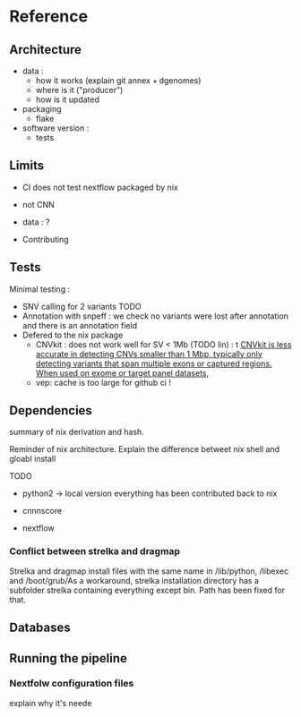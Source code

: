 # Reference

## Architecture

- data :
  - how it works (explain git annex + dgenomes)
  - where is it ("producer")
  - how is it updated
- packaging
  - flake
- software version :
  - tests

## Limits

- CI does not test nextflow packaged by nix
- not CNN
- data : ?

- Contributing

## Tests

Minimal testing :

- SNV calling for 2 variants TODO
- Annotation with snpeff : we check no variants were lost after annotation and
  there is an annotation field
- Defered to the nix package
  - CNVkit : does not work well for SV < 1Mb (TODO lin) : t
    [CNVkit is less accurate in detecting CNVs smaller than 1 Mbp, typically only detecting variants that span multiple exons or captured regions. When used on exome or target panel datasets,](https://cnvkit.readthedocs.io/en/stable/germline.html)
  - vep: cache is too large for github ci !

## Dependencies

summary of nix derivation and hash.

Reminder of nix architecture. Explain the difference betweet nix shell and
gloabl install

TODO

- python2 -> local version everything has been contributed back to nix

- cnnnscore
- nextflow

### Conflict between strelka and dragmap

Strelka and dragmap install files with the same name in /lib/python, /libexec
and /boot/grub/As a workaround, strelka installation directory has a subfolder
strelka containing everything except bin. Path has been fixed for that.

## Databases

## Running the pipeline

### Nextfolw configuration files

explain why it's neede
